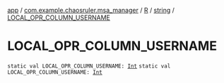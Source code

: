 [app](../../../index.md) / [com.example.chaosruler.msa_manager](../../index.md) / [R](../index.md) / [string](index.md) / [LOCAL_OPR_COLUMN_USERNAME](.)

# LOCAL_OPR_COLUMN_USERNAME

`static val LOCAL_OPR_COLUMN_USERNAME: `[`Int`](https://kotlinlang.org/api/latest/jvm/stdlib/kotlin/-int/index.html)
`static val LOCAL_OPR_COLUMN_USERNAME: `[`Int`](https://kotlinlang.org/api/latest/jvm/stdlib/kotlin/-int/index.html)